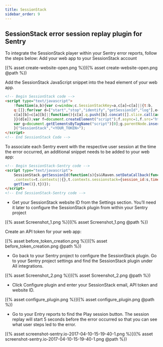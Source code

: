 ```yaml
---
title: SessionStack
sidebar_order: 9
---
```


## SessionStack error session replay plugin for Sentry

To integrate the SessionStack player within your Sentry error reports, follow the steps below: Add your web app to your SessionStack account

[{% asset create-website-open.png %}]({% asset create-website-open.png @path %})

Add the SessionStack JavaScript snippet into the head element of your web app.

```html
<!-- Begin SessionStack code -->
<script type="text/javascript">
    !function(a,b){var c=window;c.SessionStackKey=a,c[a]=c[a]||{t:b,
    q:[]};for(var d=["start","stop","identify","getSessionId","log"],e=0;e<d.length;e++)!function(b){
    c[a][b]=c[a][b]||function(){c[a].q.push([b].concat([].slice.call(arguments,0)));
    }}(d[e]);var f=document.createElement("script");f.async=1,f.src="https://cdn.sessionstack.com/sessionstack.js";
    var g=document.getElementsByTagName("script")[0];g.parentNode.insertBefore(f,g);
    }("SessionStack","<YOUR_TOKEN>");
</script>
<!-- End SessionStack Code -->
```

To associate each Sentry event with the respective user session at the time the error occurred, an additional snippet needs to be added to your web app:

```html
<!-- Begin SessionStack-Sentry code -->
<script type="text/javascript">
    SessionStack.getSessionId(function(s){s&&Raven.setDataCallback(function(t){return t
    .contexts=t.contexts||{},t.contexts.sessionstack={session_id:s,timestamp:(new Date).
    getTime()},t})});
</script>
<!-- End SessionStack-Sentry code -->
```

-   Get your SessionStack website ID from the Settings section. You’ll need it later to configure the SessionStack plugin from within your Sentry project

[{% asset Screenshot_1.png %}]({% asset Screenshot_1.png @path %})

Create an API token for your web app:

[{% asset before_token_creation.png %}]({% asset before_token_creation.png @path %})

-   Go back to your Sentry project to configure the SessionStack plugin. Go to your Sentry project settings and find the SessionStack plugin under All integrations.

[{% asset Screenshot_2.png %}]({% asset Screenshot_2.png @path %})

-   Click Configure plugin and enter your SessionStack email, API token and website ID.

[{% asset configure_plugin.png %}]({% asset configure_plugin.png @path %})

-   Go to your Entry reports to find the Play session button. The session replay will start 5 seconds before the error occurred so that you can see what user steps led to the error.

[{% asset screenshot-sentry.io-2017-04-10-15-19-40-1.png %}]({% asset screenshot-sentry.io-2017-04-10-15-19-40-1.png @path %})
